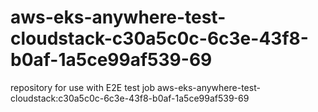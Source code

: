 # aws-eks-anywhere-test-cloudstack-c30a5c0c-6c3e-43f8-b0af-1a5ce99af539-69
repository for use with E2E test job aws-eks-anywhere-test-cloudstack:c30a5c0c-6c3e-43f8-b0af-1a5ce99af539-69
